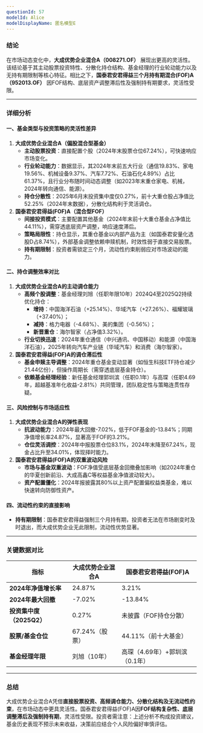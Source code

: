 ```yaml
---
questionId: 57
modelId: Alice
modelDisplayName: 匿名模型E
---
```

### 结论

在市场动态变化中，**大成优势企业混合A（008271.OF）** 展现出更高的灵活性。该结论基于其主动股票投资特性、分散化持仓结构、基金经理的行业轮动能力以及无持有期限制等核心特征。相比之下，**国泰君安君得益三个月持有期混合(FOF)A（952013.OF）** 因FOF结构、底层资产调整滞后性及强制持有期要求，灵活性受限。

---

### 详细分析

#### **一、基金类型与投资策略的灵活性差异**

1. **大成优势企业混合A（偏股混合型基金）**
    - **主动股票投资**：直接配置个股（2024年末股票仓位67.24%），可快速响应市场变化。
    - **行业轮动能力**：数据显示，其2024年末前五大行业（通信19.83%、家电19.56%、机械设备9.37%、汽车7.72%、石油石化4.89%）占比61.37%，且行业分布随时间动态调整（如2023年末重仓家电、机械，2024年转向通信、能源）。
    - **持仓分散性**：2025年6月末投资集中度仅0.27%，前十大重仓股占净值比52.25%（2024年末数据），分散化结构利于灵活调仓。
2. **国泰君安君得益(FOF)A（混合型FOF）**
    - **间接投资模式**：主要配置其他基金（2024年末前十大重仓基金占净值比44.11%），需穿透底层资产调整，响应速度滞后。
    - **策略局限性**：持仓显示，其重仓基金以内部产品为主（如国泰君安量化选股D占8.74%），外部基金调整依赖申赎机制，时效性弱于直接交易股票。
    - **持有期限制**：投资者需锁定三个月，流动性约束削弱应对市场波动的能力。 

#### **二、持仓调整效率对比**

1. **大成优势企业混合A的主动调仓能力**
    - **高频个股调整**：基金经理刘旭（任职年限10年）2024Q4至2025Q2持续优化持仓：
        - **增持**：中国海洋石油（+25.14%）、华域汽车（+27.26%）、福耀玻璃（+37.40%）；
        - **减持**：格力电器（-4.68%）、美的集团（-0.56%）；
        - **新晋重仓**：海尔智家（占净值3.32%）。
    - **行业切换迅速**：2024年重仓通信（中兴通讯、中国移动）和能源（中国海洋石油），2025年转向汽车产业链（华域汽车）和消费（海尔智家）。 
2. **国泰君安君得益(FOF)A的调仓滞后性**
    - **基金申赎主导调整**：2024年重仓基金变动显著（如恒生科技ETF持仓减少21.44亿份），但操作周期长（需穿透底层基金持仓）。
    - **依赖基金经理经验**：新任基金经理郭圳滨（任职0.1年）与高琛（任职4.69年，超越基准年化收益-2.81%）共同管理，团队稳定性与策略连贯性存疑。 

#### **三、风险控制与市场适应性**

1. **大成优势企业混合A的弹性表现**
    - **抗波动能力**：2024年最大回撤-7.02%，低于FOF基金的-13.84%；同期净值增长率24.87%，显著高于FOF的3.21%。
    - **仓位灵活调控**：2024年中报股票仓位83.1%，2024年末降至67.24%，现金占比升至34.01%，体现择时能力。 
2. **国泰君安君得益(FOF)A的双重波动风险**
    - **市场与基金双重波动**：FOF净值受底层基金回撤叠加影响（如2024年重仓的华夏创新前沿、大成高鑫C等权益基金净值波动较大）。
    - **资产配置僵化**：2024年报披露其80%以上资产配置偏权益类基金，难以快速转向防御性资产。 

#### **四、流动性约束的直接影响**

- **持有期限制**：国泰君安君得益强制三个月持有期，投资者无法在市场剧变时及时退出，而大成优势企业无此限制，流动性优势显著。

---

### 关键数据对比

|**指标**|**大成优势企业混合A**|**国泰君安君得益(FOF)A**|
|---|---|---|
|**2024年净值增长率**|24.87%|3.21%|
|**2024年最大回撤**|-7.02%|-13.84%|
|**投资集中度（2025Q2）**|0.27%|未披露（FOF持仓分散）|
|**股票/基金仓位**|67.24%（股票）|44.11%（前十大基金）|
|**基金经理年限**|刘旭（10年）|高琛（4.69年）+郭圳滨（0.1年）|

---

### 总结

大成优势企业混合A凭借**直接股票投资、高频调仓能力、分散化结构及无流动性约束**，在市场动态中更具灵活性。国泰君安君得益(FOF)A因**FOF结构复杂性、底层调整滞后及强制持有期**，灵活性受限。投资者需注意：上述分析不构成投资建议，基金历史表现不预示未来收益，决策前应结合个人风险偏好审慎评估。